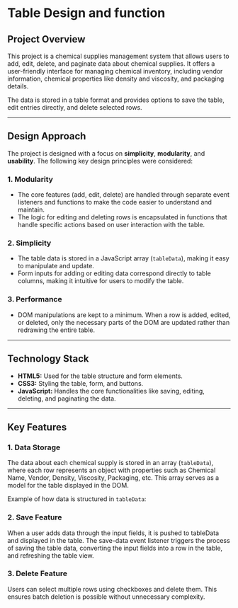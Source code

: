 # Table Design and function

## Project Overview

This project is a chemical supplies management system that allows users to add, edit, delete, and paginate data about chemical supplies. It offers a user-friendly interface for managing chemical inventory, including vendor information, chemical properties like density and viscosity, and packaging details.

The data is stored in a table format and provides options to save the table, edit entries directly, and delete selected rows. 

---

## Design Approach

The project is designed with a focus on **simplicity**, **modularity**, and **usability**. The following key design principles were considered:

### 1. **Modularity**
   - The core features (add, edit, delete) are handled through separate event listeners and functions to make the code easier to understand and maintain.
   - The logic for editing and deleting rows is encapsulated in functions that handle specific actions based on user interaction with the table.

### 2. **Simplicity**
   - The table data is stored in a JavaScript array (`tableData`), making it easy to manipulate and update.
   - Form inputs for adding or editing data correspond directly to table columns, making it intuitive for users to modify the table.

### 3. **Performance**
   - DOM manipulations are kept to a minimum. When a row is added, edited, or deleted, only the necessary parts of the DOM are updated rather than redrawing the entire table.
---

## Technology Stack

- **HTML5:** Used for the table structure and form elements.
- **CSS3:** Styling the table, form, and buttons.
- **JavaScript:** Handles the core functionalities like saving, editing, deleting, and paginating the data.

---

## Key Features

### 1. **Data Storage**

The data about each chemical supply is stored in an array (`tableData`), where each row represents an object with properties such as Chemical Name, Vendor, Density, Viscosity, Packaging, etc. This array serves as a model for the table displayed in the DOM.

Example of how data is structured in `tableData`:

### 2. Save Feature

When a user adds data through the input fields, it is pushed to tableData and displayed in the table. The save-data event listener triggers the process of saving the table data, converting the input fields into a row in the table, and refreshing the table view.

### 3. Delete Feature

Users can select multiple rows using checkboxes and delete them. This ensures batch deletion is possible without unnecessary complexity.
